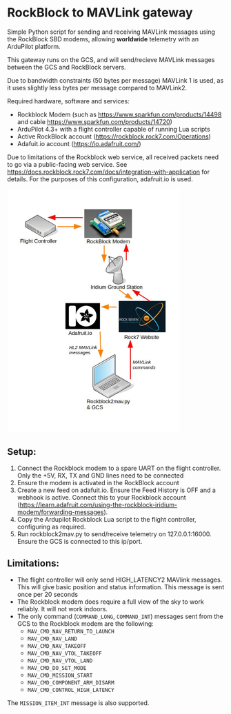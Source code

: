 # RockBlock to MAVLink gateway

Simple Python script for sending and receiving MAVLink messages using the RockBlock SBD modems, allowing **worldwide** telemetry with an ArduPilot platform.

This gateway runs on the GCS, and will send/recieve MAVLink messages between the GCS and RockBlock servers.

Due to bandwidth constraints (50 bytes per message) MAVLink 1 is used, as it uses slightly less bytes per message
compared to MAVLink2.

Required hardware, software and services:
- Rockblock Modem (such as https://www.sparkfun.com/products/14498 and cable https://www.sparkfun.com/products/14720)
- ArduPilot 4.3+ with a flight controller capable of running Lua scripts
- Active RockBlock account (https://rockblock.rock7.com/Operations)
- Adafuit.io account (https://io.adafruit.com/)

Due to limitations of the Rockblock web service, all received packets need to go via a public-facing web service. See https://docs.rockblock.rock7.com/docs/integration-with-application for details. For the purposes of this configuration, adafruit.io is used.

<img src="https://raw.githubusercontent.com/stephendade/rockblock2mav/main/diagram.jpg" width="400">

## Setup:
1. Connect the Rockblock modem to a spare UART on the flight controller. Only the +5V, RX, TX and GND lines need to be connected
2. Ensure the modem is activated in the RockBlock account
3. Create a new feed on adafuit.io. Ensure the Feed History is OFF and a webhook is active. Connect this to your Rockblock account (https://learn.adafruit.com/using-the-rockblock-iridium-modem/forwarding-messages).
4. Copy the Ardupilot Rockblock Lua script to the flight controller, configuring as required.
5. Run rockblock2mav.py to send/receive telemetry on 127.0.0.1:16000. Ensure the GCS is connected to this ip/port.

## Limitations:
- The flight controller will only send HIGH_LATENCY2 MAVlink messages. This will give basic position and status information. This message
is sent once per 20 seconds
- The Rockblock modem does require a full view of the sky to work reliably. It will not work indoors.
- The only command (``COMMAND_LONG``, ``COMMAND_INT``) messages sent from the GCS to the Rockblock modem are the following:
  - ``MAV_CMD_NAV_RETURN_TO_LAUNCH``
  - ``MAV_CMD_NAV_LAND``
  - ``MAV_CMD_NAV_TAKEOFF``
  - ``MAV_CMD_NAV_VTOL_TAKEOFF``
  - ``MAV_CMD_NAV_VTOL_LAND``
  - ``MAV_CMD_DO_SET_MODE``
  - ``MAV_CMD_MISSION_START``
  - ``MAV_CMD_COMPONENT_ARM_DISARM``
  - ``MAV_CMD_CONTROL_HIGH_LATENCY``
  
The ``MISSION_ITEM_INT`` message is also supported.



